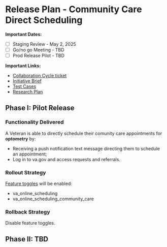 # Release Plan - Community Care Direct Scheduling

**Important Dates:**
 - [ ] Staging Review -  May 2, 2025
 - [ ] Go/no go Meeting - TBD
 - [ ] Prod Release Pilot - TBD

**Important Links:**
- [Collaboration Cycle ticket](https://github.com/department-of-veterans-affairs/va.gov-team/issues/80703)
- [Initiative Brief](https://github.com/department-of-veterans-affairs/va.gov-team/tree/master/products/health-care/appointments/va-online-scheduling/initiatives/community-care-direct-scheduling)
- [Test Cases](https://github.com/department-of-veterans-affairs/va.gov-team/blob/master/products/health-care/appointments/va-online-scheduling/initiatives/community-care-direct-scheduling/cc-direct-scheduling-test-cases.md)
- [Research Plan](https://github.com/department-of-veterans-affairs/va.gov-team/blob/master/products/health-care/appointments/va-online-scheduling/initiatives/community-care-direct-scheduling/research/2025-01%20Community%20Care%20Self-Scheduling%20-%20Unmoderated%20UAT/research-plan.md)

## Phase I: Pilot Release 

### Functionality Delivered
A Veteran is able to directly schedule their comunity care appointments for **optometry** by:
- Receiving a push notification text message directing them to schedule an appointment; 
- Log in to va.gov and access requests and referrals.

### Rollout Strategy
[Feature toggles](https://staging-api.va.gov/flipper/features) will be enabled:
- va_online_scheduling
- va_online_scheduling_community_care


### Rollback Strategy
Disable feature toggles.

## Phase II: TBD
